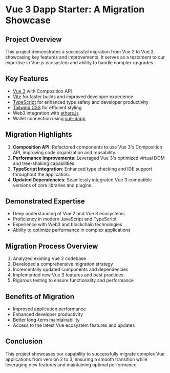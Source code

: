 # Vue 3 Dapp Starter: A Migration Showcase

## Project Overview
This project demonstrates a successful migration from Vue 2 to Vue 3, showcasing key features and improvements. It serves as a testament to our expertise in Vue.js ecosystem and ability to handle complex upgrades.

## Key Features
- [Vue 3](https://v3.vuejs.org/) with Composition API
- [Vite](https://vitejs.dev/) for faster builds and improved developer experience
- [TypeScript](https://www.typescriptlang.org/) for enhanced type safety and developer productivity
- [Tailwind CSS](https://tailwindcss.com/) for efficient styling
- Web3 integration with [ethers.js](https://docs.ethers.io/v5/)
- Wallet connection using [vue-dapp](https://github.com/chnejohnson/vue-dapp)

## Migration Highlights
1. **Composition API**: Refactored components to use Vue 3's Composition API, improving code organization and reusability.
2. **Performance Improvements**: Leveraged Vue 3's optimized virtual DOM and tree-shaking capabilities.
3. **TypeScript Integration**: Enhanced type checking and IDE support throughout the application.
4. **Updated Dependencies**: Seamlessly integrated Vue 3 compatible versions of core libraries and plugins.

## Demonstrated Expertise
- Deep understanding of Vue 2 and Vue 3 ecosystems
- Proficiency in modern JavaScript and TypeScript
- Experience with Web3 and blockchain technologies
- Ability to optimize performance in complex applications

## Migration Process Overview
1. Analyzed existing Vue 2 codebase
2. Developed a comprehensive migration strategy
3. Incrementally updated components and dependencies
4. Implemented new Vue 3 features and best practices
5. Rigorous testing to ensure functionality and performance

## Benefits of Migration
- Improved application performance
- Enhanced developer productivity
- Better long-term maintainability
- Access to the latest Vue ecosystem features and updates

## Conclusion
This project showcases our capability to successfully migrate complex Vue applications from version 2 to 3, ensuring a smooth transition while leveraging new features and maintaining optimal performance.
